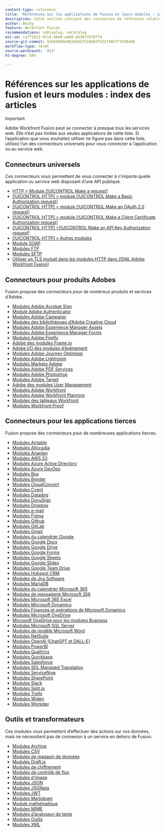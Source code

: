 ```yaml
---
content-type: reference
title: 'Références sur les applications de fusion et leurs modules : index des articles'
description: Cette section contient des ressources de référence relatives à la configuration de modules spécifiques dans Adobe Workfront Fusion.
author: Becky
feature: Workfront Fusion
recommendations: noDisplay, noCatalog
exl-id: ca7f1012-97c8-49e0-aeb0-b63677878ff4
source-git-commit: 91b65888e082d56bf510d0df522f405ff74384d8
workflow-type: tm+mt
source-wordcount: '413'
ht-degree: 50%

---
```


# Références sur les applications de fusion et leurs modules : index des articles

>[!IMPORTANT]
>
>Adobe Workfront Fusion peut se connecter à presque tous les services web. Elle n’est pas limitée aux seules applications de cette liste. Si l’application que vous souhaitez utiliser ne figure pas dans cette liste, utilisez l’un des connecteurs universels pour vous connecter à l’application ou au service web.

## Connecteurs universels

Ces connecteurs vous permettent de vous connecter à n’importe quelle application ou service web disposant d’une API publique.

* [HTTP > Module [!UICONTROL Make a request]](/help/workfront-fusion/references/apps-and-modules/universal-connectors/http-module-make-a-request.md)
* [[!UICONTROL HTTP] > module [!UICONTROL Make a Basic Authorization request]](/help/workfront-fusion/references/apps-and-modules/universal-connectors/http-module-make-a-basic-auth-request.md)
* [[!UICONTROL HTTP] > module [!UICONTROL Make an OAuth 2.0 request]](/help/workfront-fusion/references/apps-and-modules/universal-connectors/http-module-make-an-oauth-2-request.md)
* [[!UICONTROL HTTP] > module [!UICONTROL Make a Client Certificate Authorization request]](/help/workfront-fusion/references/apps-and-modules/universal-connectors/http-module-make-a-client-cert-auth-request.md)
* [[!UICONTROL HTTP] >[!UICONTROL Make an API Key Authorization request]](/help/workfront-fusion/references/apps-and-modules/universal-connectors/http-module-make-an-api-key-auth-request.md)
* [[!UICONTROL HTTP] > Autres modules](/help/workfront-fusion/references/apps-and-modules/universal-connectors/http-modules.md)
* [Module SOAP](/help/workfront-fusion/references/apps-and-modules/universal-connectors/soap-module.md)
* [Modules FTP](/help/workfront-fusion/references/apps-and-modules/universal-connectors/ftp-modules.md)
* [Modules SFTP](/help/workfront-fusion/references/apps-and-modules/universal-connectors/sftp.md)
* [Utiliser un TLS mutuel dans les modules HTTP dans  [!DNL Adobe Workfront Fusion]](/help/workfront-fusion/references/apps-and-modules/universal-connectors/use-mtls-in-http-modules.md)

## Connecteurs pour produits Adobes

Fusion propose des connecteurs pour de nombreux produits et services d&#39;Adobe.

* [Modules Adobe Acrobat Sign](/help/workfront-fusion/references/apps-and-modules/adobe-connectors/adobe-sign-modules.md)
* [Module Adobe Authenticator](/help/workfront-fusion/references/apps-and-modules/adobe-connectors/adobe-authenticator-modules.md)
* [Modules Adobe Campaign](/help/workfront-fusion/references/apps-and-modules/adobe-connectors/adobe-campaign-classic-connector.md)
* [Modules des bibliothèques d’Adobe Creative Cloud](/help/workfront-fusion/references/apps-and-modules/adobe-connectors/creative-cloud-libraries-modules.md)
* [Modules Adobe Experience Manager Assets](/help/workfront-fusion/references/apps-and-modules/adobe-connectors/aem-assets-modules.md)
* [Modules Adobe Experience Manager Forms](/help/workfront-fusion/references/apps-and-modules/adobe-connectors/aem-forms-modules.md)
* [Modules Adobe Firefly](/help/workfront-fusion/references/apps-and-modules/adobe-connectors/adobe-firefly-modules.md)
* [Adobe des modules Frame.io](/help/workfront-fusion/references/apps-and-modules/adobe-connectors/frame-io-modules.md)
* [Adobe I/O des modules d’événement](/help/workfront-fusion/references/apps-and-modules/adobe-connectors/adobe-io-events-modules.md)
* [Modules Adobe Journey Optimizer](/help/workfront-fusion/references/apps-and-modules/adobe-connectors/adobe-journey-optimizer-modules.md)
* [Modules Adobe Lightroom](/help/workfront-fusion/references/apps-and-modules/adobe-connectors/adobe-lightroom-modules.md)
* [Modules Marketo Adobe](/help/workfront-fusion/references/apps-and-modules/adobe-connectors/adobe-marketo-modules.md)
* [Modules Adobe PDF Services](/help/workfront-fusion/references/apps-and-modules/adobe-connectors/pdf-modules.md)
* [Modules Adobe Photoshop](/help/workfront-fusion/references/apps-and-modules/adobe-connectors/adobe-photoshop-modules.md)
* [Modules Adobe Target](/help/workfront-fusion/references/apps-and-modules/adobe-connectors/adobe-target-modules.md)
* [Adobe des modules User Management](/help/workfront-fusion/references/apps-and-modules/adobe-connectors/adobe-user-management-modules.md)
* [Modules Adobe Workfront](/help/workfront-fusion/references/apps-and-modules/adobe-connectors/workfront-modules.md)
* [Modules Adobe Workfront Planning](/help/workfront-fusion/references/apps-and-modules/adobe-connectors/workfront-planning-modules.md)
* [Modules des tableaux Workfront](/help/workfront-fusion/references/apps-and-modules/adobe-connectors/workfront-boards-modules.md)
* [Modules Workfront Proof](/help/workfront-fusion/references/apps-and-modules/adobe-connectors/workfront-proof-modules.md)

## Connecteurs pour les applications tierces

Fusion propose des connecteurs pour de nombreuses applications tierces.

* [Modules Airtable](/help/workfront-fusion/references/apps-and-modules/third-party-connectors/airtable-modules.md)
* [Modules Allocadia](/help/workfront-fusion/references/apps-and-modules/third-party-connectors/allocadia-modules.md)
* [Modules Anaplan](/help/workfront-fusion/references/apps-and-modules/third-party-connectors/anaplan-modules.md)
* [Modules AWS S3](/help/workfront-fusion/references/apps-and-modules/third-party-connectors/aws-s3-modules.md)
* [Modules Azure Active Directory](/help/workfront-fusion/references/apps-and-modules/third-party-connectors/azure-ad-modules.md)
* [Modules Azure DevOps](/help/workfront-fusion/references/apps-and-modules/third-party-connectors/azure-dev-ops.md)
* [Modules Box](/help/workfront-fusion/references/apps-and-modules/third-party-connectors/box-modules.md)
* [Modules Bynder](/help/workfront-fusion/references/apps-and-modules/third-party-connectors/bynder-modules.md)
* [Modules CloudConvert](/help/workfront-fusion/references/apps-and-modules/third-party-connectors/cloud-convert-modules.md)
* [Modules Cvent](/help/workfront-fusion/references/apps-and-modules/third-party-connectors/cvent-modules.md)
* [Modules Datadog](/help/workfront-fusion/references/apps-and-modules/third-party-connectors/datadog-modules.md)
* [Modules DocuSign](/help/workfront-fusion/references/apps-and-modules/third-party-connectors/docusign-modules.md)
* [Modules Dropbox](/help/workfront-fusion/references/apps-and-modules/third-party-connectors/dropbox-modules.md)
* [Modules e-mail](/help/workfront-fusion/references/apps-and-modules/third-party-connectors/email-modules.md)
* [Modules Figma](/help/workfront-fusion/references/apps-and-modules/third-party-connectors/figma-modules.md)
* [Modules Github](/help/workfront-fusion/references/apps-and-modules/third-party-connectors/github.md)
* [Modules GitLab](/help/workfront-fusion/references/apps-and-modules/third-party-connectors/gitlab-modules.md)
* [Modules Gmail](/help/workfront-fusion/references/apps-and-modules/third-party-connectors/gmail-modules.md)
* [Modules du calendrier Google](/help/workfront-fusion/references/apps-and-modules/third-party-connectors/google-calendar-modules.md)
* [Modules Google Docs](/help/workfront-fusion/references/apps-and-modules/third-party-connectors/google-docs-modules.md)
* [Modules Google Drive](/help/workfront-fusion/references/apps-and-modules/third-party-connectors/google-drive-modules.md)
* [Modules Google Forms](/help/workfront-fusion/references/apps-and-modules/third-party-connectors/google-forms-modules.md)
* [Modules Google Sheets](/help/workfront-fusion/references/apps-and-modules/third-party-connectors/google-sheets-modules.md)
* [Modules Google Slides](/help/workfront-fusion/references/apps-and-modules/third-party-connectors/google-slides-modules.md)
* [Modules Google Team Drive](/help/workfront-fusion/references/apps-and-modules/third-party-connectors/google-team-drive-modules.md)
* [Modules Hubspot CRM](/help/workfront-fusion/references/apps-and-modules/third-party-connectors/hubspot-crm-modules.md)
* [Modules de Jira Software](/help/workfront-fusion/references/apps-and-modules/third-party-connectors/jira-software-modules.md)
* [Modules MariaDB](/help/workfront-fusion/references/apps-and-modules/third-party-connectors/mariadb-modules.md)
* [Modules du calendrier Microsoft 365](/help/workfront-fusion/references/apps-and-modules/third-party-connectors/microsoft-365-calendar-modules.md)
* [Modules de messagerie Microsoft 356](/help/workfront-fusion/references/apps-and-modules/third-party-connectors/microsoft-365-email-modules.md)
* [Modules Microsoft 365 Excel](/help/workfront-fusion/references/apps-and-modules/third-party-connectors/microsoft-365-excel-modules.md)
* [Modules Microsoft Dynamics](/help/workfront-fusion/references/apps-and-modules/third-party-connectors/microsoft-dynamics-365-modules.md)
* [Modules Finances et opérations de Microsoft Dynamics](/help/workfront-fusion/references/apps-and-modules/third-party-connectors/dynamics-finance-operations-modules.md)
* [Modules Microsoft OneDrive](/help/workfront-fusion/references/apps-and-modules/third-party-connectors/microsoft-onedrive-modules.md)
* [Microsoft OneDrive pour les modules Business](/help/workfront-fusion/references/apps-and-modules/third-party-connectors/microsoft-onedrive-for-business-modules.md)
* [Modules Microsoft SQL Server](/help/workfront-fusion/references/apps-and-modules/third-party-connectors/microsoft-sql-server-modules.md)
* [Modules de modèle Microsoft Word](/help/workfront-fusion/references/apps-and-modules/third-party-connectors/microsoft-word-templates-modules.md)
* [Modules NetSuite](/help/workfront-fusion/references/apps-and-modules/third-party-connectors/netsuite.md)
* [Modules OpenAI (ChatGPT et DALL-E)](/help/workfront-fusion/references/apps-and-modules/third-party-connectors/openai-chatgpt-modules.md)
* [Modules PowerBI](/help/workfront-fusion/references/apps-and-modules/third-party-connectors/powerbi-modules.md)
* [Modules Qualtrics](/help/workfront-fusion/references/apps-and-modules/third-party-connectors/qualtrics-modules.md)
* [Modules Quickbase](/help/workfront-fusion/references/apps-and-modules/third-party-connectors/quickbase-modules.md)
* [Modules Salesforce](/help/workfront-fusion/references/apps-and-modules/third-party-connectors/salesforce-modules.md)
* [Modules SDL Managed Translation](/help/workfront-fusion/references/apps-and-modules/third-party-connectors/sdl-managed-translation-modules.md)
* [Modules ServiceNow](/help/workfront-fusion/references/apps-and-modules/third-party-connectors/servicenow-modules.md)
* [Modules SharePoint](/help/workfront-fusion/references/apps-and-modules/third-party-connectors/sharepoint-modules.md)
* [Modules Slack](/help/workfront-fusion/references/apps-and-modules/third-party-connectors/slack-modules.md)
* [Modules Split.io](/help/workfront-fusion/references/apps-and-modules/third-party-connectors/split-io-modules.md)
* [Modules Trello](/help/workfront-fusion/references/apps-and-modules/third-party-connectors/trello-modules.md)
* [Modules Widen](/help/workfront-fusion/references/apps-and-modules/third-party-connectors/widen-modules.md)
* [Modules Workday](/help/workfront-fusion/references/apps-and-modules/third-party-connectors/workday-modules.md)


## Outils et transformateurs

Ces modules vous permettent d’effectuer des actions sur vos données, mais ne nécessitent pas de connexion à un service en dehors de Fusion.

* [Modules Archive](/help/workfront-fusion/references/apps-and-modules/tools-and-transformers/archive-modules.md)
* [Modules CSV](/help/workfront-fusion/references/apps-and-modules/tools-and-transformers/csv.md)
* [Modules de magasin de données](/help/workfront-fusion/references/apps-and-modules/tools-and-transformers/data-store-modules.md)
* [Modules Draft.js](/help/workfront-fusion/references/apps-and-modules/tools-and-transformers/draft-js-modules.md)
* [Modules de chiffrement](/help/workfront-fusion/references/apps-and-modules/tools-and-transformers/encryptor-modules.md)
* [Modules de contrôle de flux](/help/workfront-fusion/references/apps-and-modules/tools-and-transformers/flow-control.md)
* [Modules d’image](/help/workfront-fusion/references/apps-and-modules/tools-and-transformers/image-module.md)
* [Modules JSON](/help/workfront-fusion/references/apps-and-modules/tools-and-transformers/json-modules.md)
* [Modules JSONata](/help/workfront-fusion/references/apps-and-modules/tools-and-transformers/jsonata-module.md)
* [Modules JWT](/help/workfront-fusion/references/apps-and-modules/tools-and-transformers/jwt-modules.md)
* [Modules Markdown](/help/workfront-fusion/references/apps-and-modules/tools-and-transformers/markdown-modules.md)
* [Module mathématique](/help/workfront-fusion/references/apps-and-modules/tools-and-transformers/math-module.md)
* [Modules MIME](/help/workfront-fusion/references/apps-and-modules/tools-and-transformers/mime.md)
* [Modules d’analyseur de texte](/help/workfront-fusion/references/apps-and-modules/tools-and-transformers/text-parser.md)
* [Modules Outils](/help/workfront-fusion/references/apps-and-modules/tools-and-transformers/tools-modules.md)
* [Modules XML](/help/workfront-fusion/references/apps-and-modules/tools-and-transformers/xml-modules.md)
